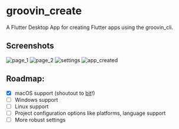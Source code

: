 # groovin_create

A Flutter Desktop App for creating Flutter apps using the groovin_cli.

## Screenshots
![page_1](https://imgur.com/bPSJ5LD)
![page_2](https://imgur.com/4ooVF7I)
![settings](https://imgur.com/OkdXMs8)
![app_created](https://imgur.com/4FS325Z)

## Roadmap:
- [X] macOS support (shoutout to [bit](https://github.com/bitsdojo)!)
- [ ] Windows support
- [ ] Linux support
- [ ] Project configuration options like platforms, language support
- [ ] More robust settings
